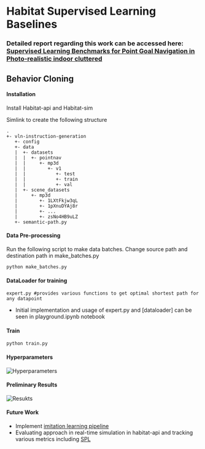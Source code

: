 # Habitat Supervised Learning Baselines

### Detailed report regarding this work can be accessed here: [Supervised Learning Benchmarks for Point Goal Navigation in Photo-realistic indoor cluttered](https://zubairirshad.com/portfolio/supervised-learning-benchmarks-for-embodied-visual-navigation-in-habitat/)

## Behavior Cloning

#### Installation

Install Habitat-api and Habitat-sim

Simlink to create the following structure
```
.
+- vln-instruction-generation
   +- config
   +- data
   |  +- datasets
   |  |  +- pointnav
   |  |     +- mp3d
   |  |        +- v1
   |  |           +- test
   |  |           +- train
   |  |           +- val
   |  +- scene_datasets
   |     +- mp3d
   |        +- 1LXtFkjw3qL
   |        +- 1pXnuDYAj8r
   |        +- ...
   |        +- zsNo4HB9uLZ
   +- semantic-path.py
```

#### Data Pre-processing
Run the following script to make data batches. Change source path and destination path in make_batches.py

```
python make_batches.py
```


#### DataLoader for training

```
expert.py #provides various functions to get optimal shortest path for any datapoint
```

- Initial implementation and usage of expert.py and [dataloader] can be seen in playground.ipynb notebook


#### Train 
```
python train.py
```

#### Hyperparameters 

![Hyperparameters](https://github.com/zubair-irshad/habitat_imitation_learning/blob/master/logger/hyperparameters.png)

#### Preliminary Results
![Resukts](https://github.com/zubair-irshad/habitat_imitation_learning/blob/master/logger/plots.jpg)


#### Future Work 
- Implement [imitation learning pipeline](https://www.ri.cmu.edu/pub_files/2011/4/Ross-AISTATS11-NoRegret.pdf)
- Evaluating approach in real-time simulation in habitat-api and tracking various metrics including [SPL](https://arxiv.org/abs/1807.06757)


